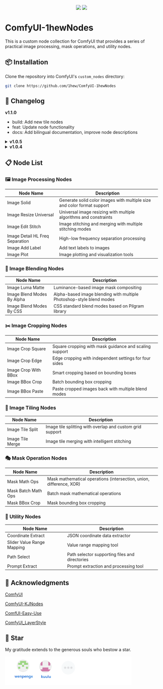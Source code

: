 <div align="center">
<a href="./README.md"><img src="https://img.shields.io/badge/🇬🇧English-0b8cf5"></a>
<a href="./README.ZH_CN.md"><img src="https://img.shields.io/badge/🇨🇳中文简体-e9e9e9"></a>
</div>

# ComfyUI-1hewNodes

This is a custom node collection for ComfyUI that provides a series of practical image processing, mask operations, and utility nodes.



## 📦 Installation

Clone the repository into ComfyUI's `custom_nodes` directory:

```bash
git clone https://github.com/1hew/ComfyUI-1hewNodes
```



## 📜 Changelog

**v1.1.0**

- build: Add new tile nodes
- feat: Update node functionality
- docs: Add bilingual documentation, improve node descriptions

<details>
<summary><b>v1.0.5</b></summary>
- Add Path Select

</details>


<details>
<summary><b>v1.0.4</b></summary>
- Fix Image Cropped Paste error, add batch processing feature.
</details>


## 📋 Node List

### 🖼️ Image Processing Nodes

| Node Name | Description |
|-----------|-------------|
| Image Solid | Generate solid color images with multiple size and color format support |
| Image Resize Universal | Universal image resizing with multiple algorithms and constraints |
| Image Edit Stitch | Image stitching and merging with multiple stitching modes |
| Image Detail HL Freq Separation | High-low frequency separation processing |
| Image Add Label | Add text labels to images |
| Image Plot | Image plotting and visualization tools |

### 🎨 Image Blending Nodes

| Node Name | Description |
|-----------|-------------|
| Image Luma Matte | Luminance-based image mask compositing |
| Image Blend Modes By Alpha | Alpha-based image blending with multiple Photoshop-style blend modes |
| Image Blend Modes By CSS | CSS standard blend modes based on Pilgram library |

### ✂️ Image Cropping Nodes

| Node Name | Description |
|-----------|-------------|
| Image Crop Square | Square cropping with mask guidance and scaling support |
| Image Crop Edge | Edge cropping with independent settings for four sides |
| Image Crop With BBox | Smart cropping based on bounding boxes |
| Image BBox Crop | Batch bounding box cropping |
| Image BBox Paste | Paste cropped images back with multiple blend modes |

### 🧩 Image Tiling Nodes

| Node Name | Description |
|-----------|-------------|
| Image Tile Split | Image tile splitting with overlap and custom grid support |
| Image Tile Merge | Image tile merging with intelligent stitching |

### 🎭 Mask Operation Nodes

| Node Name | Description |
|-----------|-------------|
| Mask Math Ops | Mask mathematical operations (intersection, union, difference, XOR) |
| Mask Batch Math Ops | Batch mask mathematical operations |
| Mask BBox Crop | Mask bounding box cropping |

### 🔧 Utility Nodes

| Node Name | Description |
|-----------|-------------|
| Coordinate Extract | JSON coordinate data extractor |
| Slider Value Range Mapping | Value range mapping tool |
| Path Select | Path selector supporting files and directories |
| Prompt Extract | Prompt extraction and processing tool |



## 🙆 Acknowledgments

[ComfyUI](https://github.com/comfyanonymous/ComfyUI)

[ComfyUI-KJNodes](https://github.com/kijai/ComfyUI-KJNodes)

[ComfUI-Easy-Use](https://github.com/yolain/ComfyUI-Easy-Use)

[ComfyUI_LayerStyle](https://github.com/chflame163/ComfyUI_LayerStyle)



## 🌟 Star

My gratitude extends to the generous souls who bestow a star.

[<img src="imgs/Stargazers.png" alt="Stargazers" style="zoom:80%;" />](https://github.com/1hew/ComfyUI-1hewNodes/stargazers)
